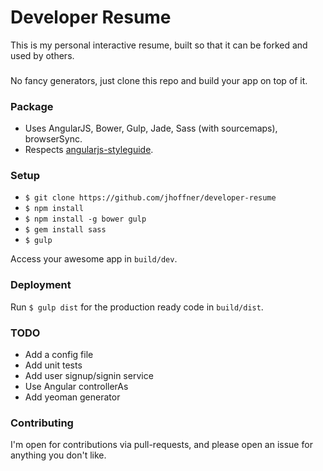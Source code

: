 # Developer Resume
This is my personal interactive resume, built so that it can be forked and used by others. 

###

No fancy generators, just clone this repo and build your app on top of it.

### Package

- Uses AngularJS, Bower, Gulp, Jade, Sass (with sourcemaps), browserSync. 
- Respects [angularjs-styleguide](https://github.com/johnpapa/angularjs-styleguide).

### Setup

- `$ git clone https://github.com/jhoffner/developer-resume`
- `$ npm install`
- `$ npm install -g bower gulp`
- `$ gem install sass`
- `$ gulp`

Access your awesome app in `build/dev`.

### Deployment

Run `$ gulp dist` for the production ready code in `build/dist`.

### TODO

- Add a config file
- Add unit tests
- Add user signup/signin service
- Use Angular controllerAs 
- Add yeoman generator

### Contributing

I'm open for contributions via pull-requests, and please open an issue for anything you don't like.
